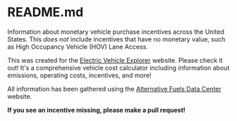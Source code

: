 # README.md

Information about monetary vehicle purchase incentives across the United States.
This *does not* include incentives that have no monetary value, such as High Occupancy Vehicle (HOV) Lane Access. 

This was created for the [Electric Vehicle Explorer](https://gis.its.ucdavis.edu/evexplorer2/) website. 
Please check it out!
It's a comprehensive vehicle cost calculator including information about emissions, operating costs, incentives, and more!

All information has been gathered using the [Alternative Fuels Data Center](https://afdc.energy.gov/laws) website.

**If you see an incentive missing, please make a pull request!**
